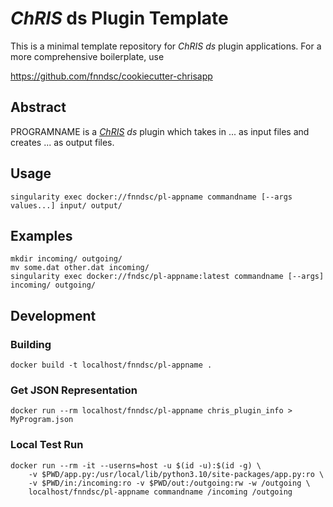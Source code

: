 # _ChRIS_ ds Plugin Template

<!--
[![Version](https://img.shields.io/docker/v/fnndsc/pl-appname?sort=semver)](https://hub.docker.com/r/fnndsc/pl-appname)
[![MIT License](https://img.shields.io/github/license/fnndsc/pl-appname)](https://github.com/FNNDSC/pl-appname/blob/main/LICENSE)
[![Build](https://github.com/FNNDSC/pl-appname/actions/workflows/ci.yml/badge.svg)](https://github.com/FNNDSC/pl-appname/actions)
-->


This is a minimal template repository for _ChRIS_ _ds_ plugin applications.
For a more comprehensive boilerplate, use

https://github.com/fnndsc/cookiecutter-chrisapp

## Abstract

PROGRAMNAME is a [_ChRIS_](https://chrisproject.org/)
_ds_ plugin which takes in ...  as input files and
creates ... as output files.

## Usage

```shell
singularity exec docker://fnndsc/pl-appname commandname [--args values...] input/ output/
```

## Examples

```shell
mkdir incoming/ outgoing/
mv some.dat other.dat incoming/
singularity exec docker://fndsc/pl-appname:latest commandname [--args] incoming/ outgoing/
```

## Development

### Building

```shell
docker build -t localhost/fnndsc/pl-appname .
```

### Get JSON Representation

```shell
docker run --rm localhost/fnndsc/pl-appname chris_plugin_info > MyProgram.json
```

### Local Test Run

```shell
docker run --rm -it --userns=host -u $(id -u):$(id -g) \
    -v $PWD/app.py:/usr/local/lib/python3.10/site-packages/app.py:ro \
    -v $PWD/in:/incoming:ro -v $PWD/out:/outgoing:rw -w /outgoing \
    localhost/fnndsc/pl-appname commandname /incoming /outgoing
```
